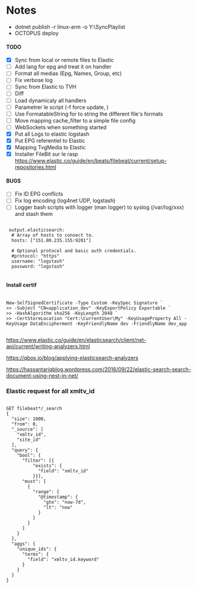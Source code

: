 ﻿# Notes
 - dotnet publish -r linux-arm -o Y:\SyncPlaylist
 - OCTOPUS deploy
#### TODO
- [x] Sync from local or remote files to Elastic
- [ ] Add lang for epg and treat it on handler
- [ ] Format all medias (Epg, Names, Group, etc)
- [ ] Fix verbose log
- [ ] Sync from Elastic to TVH
- [ ] Diff
- [ ] Load dynamicaly all handlers
- [ ] Parametrer le script (-f force update, )
- [ ] Use FormatableString for to string the different file's formats
- [ ] Move mapping cache_filter to a simple file config
- [ ] WebSockets when something started
- [x] Put all Logs to elastic logstash
- [x] Put EPG referentiel to Elastic
- [x] Mapping TvgMedia to Elastic
- [x] Installer FileBit sur le rasp https://www.elastic.co/guide/en/beats/filebeat/current/setup-repositories.html

#### BUGS

- [ ] Fix ID EPG conflicts
- [ ] Fix log encoding (log4net UDP, logstash)
- [ ] Logger bash scripts with logger (man logger) to syslog (/var/log/xxx) and stash them

<pre><code>
 output.elasticsearch:
  # Array of hosts to connect to.
  hosts: ["151.80.235.155:9201"]

  # Optional protocol and basic auth credentials.
  #protocol: "https"
  username: "logstash"
  password: "logstash"
 </code></pre>

#### Install certif

<pre><code>
New-SelfSignedCertificate -Type Custom -KeySpec Signature `
>> -Subject "CN=application_dev" -KeyExportPolicy Exportable `
>> -HashAlgorithm sha256 -KeyLength 2048 `
>> -CertStoreLocation "Cert:\CurrentUser\My" -KeyUsageProperty All -KeyUsage DataEncipherment -KeyFriendlyName dev -FriendlyName dev_app
 </code></pre>

https://www.elastic.co/guide/en/elasticsearch/client/net-api/current/writing-analyzers.html

https://qbox.io/blog/applying-elasticsearch-analyzers

https://hassantariqblog.wordpress.com/2016/09/22/elastic-search-search-document-using-nest-in-net/

### Elastic request for all xmltv_id
<pre><code>
GET filebeat*/_search
{
  "size": 1000,
  "from": 0,
  "_source": [
    "xmltv_id",
    "site_id"
  ],
  "query": {
    "bool": {
      "filter": [{
          "exists": {
            "field": "xmltv_id"
          }}],
      "must": [
        {
          "range": {
            "@timestamp": {
              "gte": "now-7d",
              "lt": "now"
            }
          }
        }
      ]
    }
  },
  "aggs": {
    "unique_ids": {
      "terms": {
        "field": "xmltv_id.keyword"
      }
    }
  }
}
</code></pre>